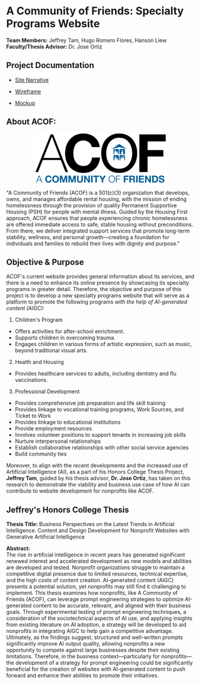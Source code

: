 # A Community of Friends: Specialty Programs Website
**Team Members:** Jeffrey Tam, Hugo Romero Flores, Hanson Liew<br>
**Faculty/Thesis Advisor:** Dr. Jose Ortiz

## Project Documentation
- [Site Narrative](https://docs.google.com/document/d/1f73aA8GOSWeRItQjlrbDRrdIr4XeAVUH9LCmNYno9DA/edit?usp=sharing)

- [Wireframe](https://www.figma.com/proto/dHkmAvnTFz94JSMtDZ0xw0/CIS-3610-01--ACOF-Website-Design---Team-6?node-id=1-2&p=f&t=hCKjix9FO4AQyBax-1&scaling=min-zoom&content-scaling=fixed&page-id=0%3A1)

- [Mockup](https://www.figma.com/proto/dHkmAvnTFz94JSMtDZ0xw0/CIS-3610-01--ACOF-Website-Design---Team-6?node-id=855-1118&p=f&t=t5GkLpugHuyfuvl9-0&scaling=min-zoom&content-scaling=fixed&page-id=22%3A2)

## About ACOF:
<p align="center"><img src="assets/ACOF_House_LOGO-DkBlueBlack_357x134.png" alt="The official ACOF logo"></p>

"A Community of Friends (ACOF) is a 501(c)(3) organization that develops, owns, and manages affordable rental housing, with the mission of ending homelessness through the provision of quality Permanent Supportive Housing (PSH) for people with mental illness. Guided by the Housing First approach, ACOF ensures that people experiencing chronic homelessness are offered immediate access to safe, stable housing without preconditions. From there, we deliver integrated support services that promote long-term stability, wellness, and personal growth—creating a foundation for individuals and families to rebuild their lives with dignity and purpose."

## Objective & Purpose
ACOF's current website provides general information about its services, and there is a need to enhance its online presence by showcasing its specialty programs in greater detail. Therefore, the objective and purpose of this project is to develop a new specialty programs website that will serve as a platform to promote the following programs *with the help of AI-generated content (AIGC)*:

1. Children's Program
- Offers activities for after-school enrichment.
- Supports children in overcoming trauma.
- Engages children in various forms of artistic expression, such as music, beyond traditional visual arts.

2. Health and Housing
- Provides healthcare services to adults, including dentistry and flu vaccinations.

3. Professional Development
- Provides comprehensive job preparation and life skill training
- Provides linkage to vocational training programs, Work Sources, and Ticket to Work
- Provides linkage to educational institutions
- Provide employment resources
- Involves volunteer positions to support tenants in increasing job skills
- Nurture interpersonal relationships 
- Establish collaborative relationships with other social service agencies
- Build community ties

Moreover, to align with the recent developments and the increased use of Artificial Intelligence (AI), as a part of his Honors College Thesis Project, **Jeffrey Tam**, guided by his thesis advisor, **Dr. Jose Ortiz**, has taken on this research to demonstrate the viability and business use case of how AI can contribute to website development for nonprofits like ACOF.

## Jeffrey's Honors College Thesis
**Thesis Title:** Business Perspectives on the Latest Trends in Artificial Intelligence: Content and Design Development for Nonprofit Websites with Generative Artificial Intelligence

**Abstract:**<br>
The rise in artificial intelligence in recent years has generated significant renewed interest and accelerated development as new models and abilities are developed and tested. Nonprofit organizations struggle to maintain a competitive digital presence due to limited resources, technical expertise, and the high costs of content creation. AI-generated content (AIGC) presents a potential solution, yet nonprofits may still find it challenging to implement. This thesis examines how nonprofits, like A Community of Friends (ACOF), can leverage prompt engineering strategies to optimize AI-generated content to be accurate, relevant, and aligned with their business goals. Through experimental testing of prompt engineering techniques, a consideration of the sociotechnical aspects of AI use, and applying insights from existing literature on AI adoption, a strategy will be developed to aid nonprofits in integrating AIGC to help gain a competitive advantage. Ultimately, as the findings suggest, structured and well-written prompts significantly improve AI output quality, allowing nonprofits a new opportunity to compete against large businesses despite their existing limitations. Therefore, in the business context—particularly for nonprofits—the development of a strategy for prompt engineering could be significantly beneficial for the creation of websites with AI-generated content to push forward and enhance their abilities to promote their initiatives. 


